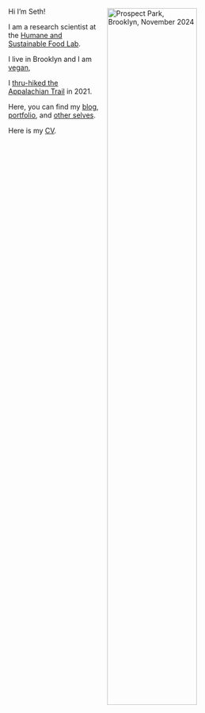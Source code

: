 Hi I’m Seth! 
<img 
src="/./_index_files/homepage-photos/seth-compendium.png" 
alt="Prospect Park, Brooklyn, November 2024" 
style="float:right;  margin: 0.1rem 0.1rem 0.1rem 1rem;  width:60%; height:auto;"/>

I am a research scientist at the [Humane and Sustainable Food Lab](https://www.foodlabstanford.com/).

I live in Brooklyn and I am [vegan](https://setharielgreen.com/blog/i-m-an-ethical-vegan-and-not-the-fun-kind/),

I [thru-hiked the Appalachian Trail](https://journeys.appalachiantrail.org/issue/spring-summer-2022/traveling-north/) in 2021.

Here, you can find my [blog](/blog), [portfolio](/portfolio), and [other selves](/other-selves).

Here is my [CV](https://www.dropbox.com/s/g14078i3nh7q0yp/Seth_Green_CV.pdf?dl=0).
